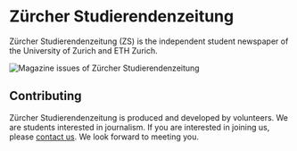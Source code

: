 # Zürcher Studierendenzeitung

Zürcher Studierendenzeitung (ZS) is the independent student newspaper of the University of Zurich and ETH Zurich.

![Magazine issues of Zürcher Studierendenzeitung](https://user-images.githubusercontent.com/4021583/165287352-f6c15e57-4336-4a95-9c40-0cd4dd0cbf2f.png)

## Contributing

Zürcher Studierendenzeitung is produced and developed by volunteers. We are students interested in journalism. If you are interested in joining us, please [contact us](https://zs-online.ch/kontakt/). We look forward to meeting you.
